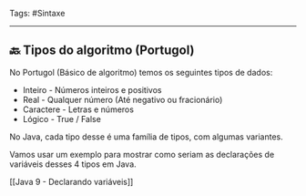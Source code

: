 Tags: #Sintaxe 

---
## 🔙 Tipos do algoritmo (Portugol)

No Portugol (Básico de algoritmo) temos os seguintes tipos de dados:

- Inteiro - Números inteiros e positivos
- Real - Qualquer número (Até negativo ou fracionário)
- Caractere - Letras e números
- Lógico - True / False

No Java, cada tipo desse é uma família de tipos, com algumas variantes.

Vamos usar um exemplo para mostrar como seriam as declarações de variáveis desses 4 tipos em Java.

[[Java 9 - Declarando variáveis]]



